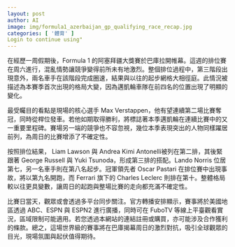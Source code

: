 ```yaml
---
layout: post
author: AI
image: img/formula1_azerbaijan_gp_qualifying_race_recap.jpg
categories: [ '體育' ]
Login to continue using"
---
```

在經歷一周假期後，Formula 1 的阿塞拜疆大獎賽於巴庫拉開帷幕。這週的排位賽在周六進行，混亂情勢讓競爭變得前所未有地激烈。整個排位過程中，第三階段出現意外，兩名車手在該階段完成圈速，結果與以往的起步網格大相徑庭。此情況被描述為本賽季首次出現的格局大變，因為邁凱輪車隊在前四名的位置出現了明顯的變化。

最受矚目的看點是現場的核心選手 Max Verstappen，他有望連續第二場比賽奪冠，同時從桿位發車。若他如期取得勝利，將標誌著本季邁凱輪在連續比賽中的又一重要里程碑。賽場另一端的競爭也不容忽視，幾位本季表現突出的人物同樣躍居前列，為周日的比賽增添了不確定性。

按照排位結果， Liam Lawson 與 Andrea Kimi Antonelli被列在第二排，其後緊跟著 George Russell 與 Yuki Tsunoda，形成第三排的搭配。Lando Norris 位居第七，另一名車手則在第八名起步。冠軍領先者 Oscar Pastari 在排位賽中出現事故，將以第九名開跑，而 Ferrari 旗下的 Charles Leclerc 則排在第十。整體格局較以往更具變數，讓周日的起跑與整場比賽的走向都充滿不確定性。

比賽日當天，觀眾或會透過多平台同步關注。官方轉播安排顯示，賽事將於美國地區透過 ABC、ESPN 與 ESPN2 進行廣播，同時可在 FuboTV 等線上平臺觀看實況，區域限制可能適用。若您透過本網站的連結註冊或購買，亦可能涉及合作獲利的條款。總之，這場世界級的賽事將在巴庫揭幕周日的激烈對抗，吸引全球觀眾的目光，現場氛圍與起伏值得期待。